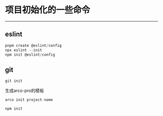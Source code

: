 # 项目初始化的一些命令

---

## eslint

``` javascript
pnpm create @eslint/config
npx eslint --init
npm init @eslint/config
```

## git

```git
git init
```

生成arco-pro的模板

``` javascript
arco init project-name
```

```javascript
npm init
```
